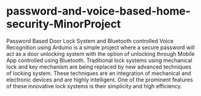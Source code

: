 # password-and-voice-based-home-security-MinorProject
Password Based Door Lock System and Bluetooth controlled Voice Recognition using Arduino is a simple project where a secure password will act as a door unlocking system with the option of unlocking through Mobile App controlled using Bluetooth. Traditional lock systems using mechanical lock and key mechanism are being replaced by new advanced techniques of locking system. These techniques are an integration of mechanical and electronic devices and are highly intelligent. One of the prominent features of these innovative lock systems is their simplicity and high efficiency.
